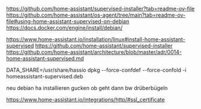 https://github.com/home-assistant/supervised-installer?tab=readme-ov-file
https://github.com/home-assistant/os-agent/tree/main?tab=readme-ov-file#using-home-assistant-supervised-on-debian
https://docs.docker.com/engine/install/debian/





https://www.home-assistant.io/installation/linux#install-home-assistant-supervised
https://github.com/home-assistant/supervised-installer
https://github.com/home-assistant/architecture/blob/master/adr/0014-home-assistant-supervised.md

DATA_SHARE=/usr/share/hassio dpkg --force-confdef --force-confold -i homeassistant-supervised.deb

neu debian
ha installieren
gucken ob geht
dann bw drüberbügeln


https://www.home-assistant.io/integrations/http/#ssl_certificate
